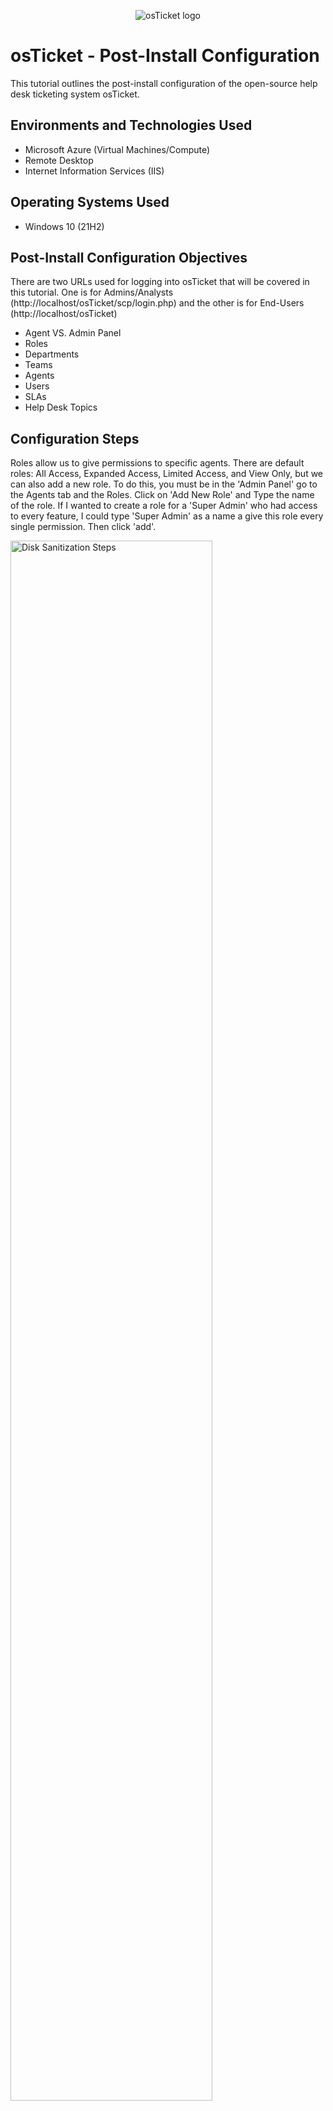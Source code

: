 <p align="center">
<img src="https://i.imgur.com/Clzj7Xs.png" alt="osTicket logo"/>
</p>

<h1>osTicket - Post-Install Configuration</h1>
This tutorial outlines the post-install configuration of the open-source help desk ticketing system osTicket.<br />


<h2>Environments and Technologies Used</h2>

- Microsoft Azure (Virtual Machines/Compute)
- Remote Desktop
- Internet Information Services (IIS)

<h2>Operating Systems Used </h2>

- Windows 10</b> (21H2)

<h2>Post-Install Configuration Objectives</h2>

There are two URLs used for logging into osTicket  that will be covered in this tutorial. One is for Admins/Analysts (http://localhost/osTicket/scp/login.php)  and the other is for End-Users (http://localhost/osTicket)

- Agent VS. Admin Panel
- Roles
- Departments
- Teams
- Agents
- Users
- SLAs
- Help Desk Topics

<h2>Configuration Steps</h2>


<p>
Roles allow us to give permissions to specific agents. There are default roles: All Access, Expanded Access, Limited Access, and View Only, but we can also add a new role. To do this, you must be in the 'Admin Panel' go to the Agents tab  and the Roles. Click on 'Add New Role' and Type the name of the role. If I wanted to create a role for a 'Super Admin' who had access to every feature, I could type 'Super Admin' as a name a give this role every single permission. Then click 'add'.
</p>
<p>
<img src="https://imgur.com/k9AP5jn.png" height="80%" width="80%" alt="Disk Sanitization Steps"/>
</p>
<p>
<img src="https://imgur.com/02r7lNV.png" height="80%" width="80%" alt="Disk Sanitization Steps"/>
</p>
<br />

<p>
<img src="https://i.imgur.com/DJmEXEB.png" height="80%" width="80%" alt="Disk Sanitization Steps"/>
</p>
<p>
Departments allow for ticket visibility to specific departments within in organization, such as Maintenance, IT Support, Sales, etc. For instance, I could create a 'Sales' department by clicking 'add new department' and typing in 'Sales'. I could also provide a number of other configuration options I would like for this department to have under Settings.
</p>
<br />

<p>
<img src="https://i.imgur.com/DJmEXEB.png" height="80%" width="80%" alt="Disk Sanitization Steps"/>
</p>
<p>
Teams allows us to field agents/employees from different departments to work on specific tickets. For instance I could create a team for online banking which would have agents from different departments who work tickets that deal with online banking. To create this team, I would go to Agents-->Teams-->Add New Team. Then name it Online Banking.
</p>
<br />
<p>
<img src="https://i.imgur.com/DJmEXEB.png" height="80%" width="80%" alt="Disk Sanitization Steps"/>
</p>
<p>
Agents are specific workers for IT Support that are working the tickets. If I wanted to add a new agent named Timmy Jones, I would go to the Admin Panel--> Agents-->Add New Agent and type in Timmy Jones. I would also be able to do things like assign him a role and department through the Access tab. I could also set him a password by clicking 'set password' and clicking 'reset'.
</p>
<br />
<p>
<img src="https://i.imgur.com/DJmEXEB.png" height="80%" width="80%" alt="Disk Sanitization Steps"/>
</p>
<p>
Users are customers who will be submitting their tickets to be worked by agents. If I wanted to create a user named Bill Harris, I would go to the Agentt Panel-->Users--> Add User. Then I'd type in Bill's email address and full name.
</p>
<br />
<p>
<img src="https://i.imgur.com/DJmEXEB.png" height="80%" width="80%" alt="Disk Sanitization Steps"/>
</p>
<p>
SLAs, or, Service Level Agreements, are stipulations on how long it should take one to respond or resolve a ticket based on a certain criteria. To configure an SLA, go the Admin Panel-->Manage-->SLA, If I wanted to create an SLA with a severity level of Sev-A, a grace period of 1 hour and a schedule of 24/7, I would click 'Add New SLA Plan'. Name it Sev-A, give it a grace period of one hour, and a schedule of 24/7. Then click 'Add Plan'.
</p>
<br />
<p>
<img src="https://i.imgur.com/DJmEXEB.png" height="80%" width="80%" alt="Disk Sanitization Steps"/>
</p>
<p>
Help Topics help us categorize help desk ticket issues. To configure these, go to Admin Panel--> Manage--> Help Topics. If I wanted to create a help desk topic for password resets I would click 'Add New Help Topic', type 'Password Reset' as the Topic and select an appropriate parent topic from the drop down menu.
</p>
<br />
